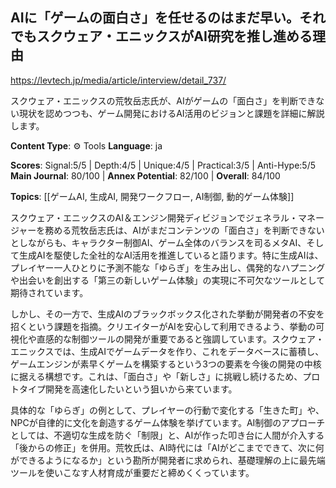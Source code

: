 ## AIに「ゲームの面白さ」を任せるのはまだ早い。それでもスクウェア・エニックスがAI研究を推し進める理由

https://levtech.jp/media/article/interview/detail_737/

スクウェア・エニックスの荒牧岳志氏が、AIがゲームの「面白さ」を判断できない現状を認めつつも、ゲーム開発におけるAI活用のビジョンと課題を詳細に解説します。

**Content Type**: ⚙️ Tools
**Language**: ja

**Scores**: Signal:5/5 | Depth:4/5 | Unique:4/5 | Practical:3/5 | Anti-Hype:5/5
**Main Journal**: 80/100 | **Annex Potential**: 82/100 | **Overall**: 84/100

**Topics**: [[ゲームAI, 生成AI, 開発ワークフロー, AI制御, 動的ゲーム体験]]

スクウェア・エニックスのAI＆エンジン開発ディビジョンでジェネラル・マネージャーを務める荒牧岳志氏は、AIがまだコンテンツの「面白さ」を判断できないとしながらも、キャラクター制御AI、ゲーム全体のバランスを司るメタAI、そして生成AIを駆使した全社的なAI活用を推進していると語ります。特に生成AIは、プレイヤー一人ひとりに予測不能な「ゆらぎ」を生み出し、偶発的なハプニングや出会いを創出する「第三の新しいゲーム体験」の実現に不可欠なツールとして期待されています。

しかし、その一方で、生成AIのブラックボックス化された挙動が開発者の不安を招くという課題を指摘。クリエイターがAIを安心して利用できるよう、挙動の可視化や直感的な制御ツールの開発が重要であると強調しています。スクウェア・エニックスでは、生成AIでゲームデータを作り、これをデータベースに蓄積し、ゲームエンジンが素早くゲームを構築するという3つの要素を今後の開発の中核に据える構想です。これは、「面白さ」や「新しさ」に挑戦し続けるため、プロトタイプ開発を高速化したいという狙いから来ています。

具体的な「ゆらぎ」の例として、プレイヤーの行動で変化する「生きた町」や、NPCが自律的に文化を創造するゲーム体験を挙げています。AI制御のアプローチとしては、不適切な生成を防ぐ「制限」と、AIが作った叩き台に人間が介入する「後からの修正」を併用。荒牧氏は、AI時代には「AIがどこまでできて、次に何ができるようになるか」という勘所が開発者に求められ、基礎理解の上に最先端ツールを使いこなす人材育成が重要だと締めくくっています。